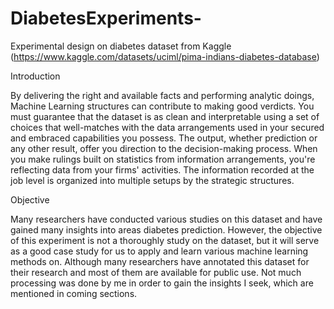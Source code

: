 # DiabetesExperiments-
Experimental design on diabetes dataset from Kaggle (https://www.kaggle.com/datasets/uciml/pima-indians-diabetes-database)

Introduction

By delivering the right and available facts and performing analytic doings, Machine Learning
structures can contribute to making good verdicts. You must guarantee that the dataset is as
clean and interpretable using a set of choices that well-matches with the data arrangements used
in your secured and embraced capabilities you possess. The output, whether prediction or any
other result, offer you direction to the decision-making process. When you make rulings built on
statistics from information arrangements, you're reflecting data from your firms' activities. The
information recorded at the job level is organized into multiple setups by the strategic structures.


Objective

Many researchers have conducted various studies on this dataset and have gained many insights
into areas diabetes prediction. However, the objective of this experiment is not a thoroughly
study on the dataset, but it will serve as a good case study for us to apply and learn various
machine learning methods on. Although many researchers have annotated this dataset for their
research and most of them are available for public use. Not much processing was done by me in
order to gain the insights I seek, which are mentioned in coming sections.
